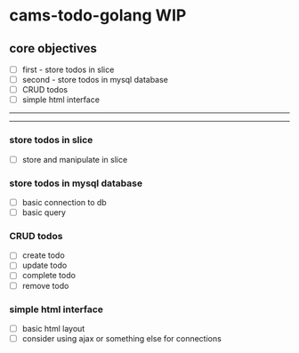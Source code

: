 # cams-todo-golang WIP

## core objectives
- [ ] first - store todos in slice
- [ ] second - store todos in mysql database
- [ ] CRUD todos
- [ ] simple html interface 
---
---
### store todos in slice
- [ ] store and manipulate in slice
### store todos in mysql database
- [ ] basic connection to db
- [ ] basic query

### CRUD todos
- [ ] create todo
- [ ] update todo
- [ ] complete todo
- [ ] remove todo

### simple html interface
- [ ] basic html layout
- [ ] consider using ajax or something else for connections 